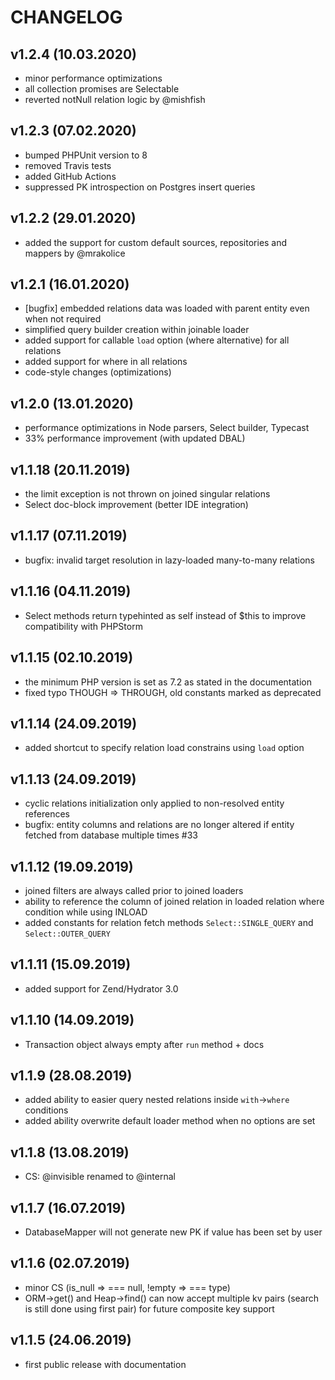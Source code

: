 # CHANGELOG 

v1.2.4 (10.03.2020)
--------------------
- minor performance optimizations
- all collection promises are Selectable
- reverted notNull relation logic by @mishfish

v1.2.3 (07.02.2020)
--------------------
- bumped PHPUnit version to 8
- removed Travis tests
- added GitHub Actions
- suppressed PK introspection on Postgres insert queries 

v1.2.2 (29.01.2020)
--------------------
- added the support for custom default sources, repositories and mappers by @mrakolice 

v1.2.1 (16.01.2020)
--------------------
- [bugfix] embedded relations data was loaded with parent entity even when not required
- simplified query builder creation within joinable loader
- added support for callable `load` option (where alternative) for all relations
- added support for where in all relations
- code-style changes (optimizations)

v1.2.0 (13.01.2020)
--------------------
- performance optimizations in Node parsers, Select builder, Typecast
- 33% performance improvement (with updated DBAL)

v1.1.18 (20.11.2019)
--------------------
- the limit exception is not thrown on joined singular relations 
- Select doc-block improvement (better IDE integration)

v1.1.17 (07.11.2019)
--------------------
- bugfix: invalid target resolution in lazy-loaded many-to-many relations

v1.1.16 (04.11.2019)
--------------------
- Select methods return typehinted as self instead of $this to improve compatibility with PHPStorm

v1.1.15 (02.10.2019)
--------------------
- the minimum PHP version is set as 7.2 as stated in the documentation
- fixed typo THOUGH => THROUGH, old constants marked as deprecated 

v1.1.14 (24.09.2019)
--------------------
- added shortcut to specify relation load constrains using `load` option

v1.1.13 (24.09.2019)
--------------------
- cyclic relations initialization only applied to non-resolved entity references
- bugfix: entity columns and relations are no longer altered if entity fetched from database multiple times #33

v1.1.12 (19.09.2019)
--------------------
- joined filters are always called prior to joined loaders
- ability to reference the column of joined relation in loaded relation where condition while using INLOAD
- added constants for relation fetch methods `Select::SINGLE_QUERY` and `Select::OUTER_QUERY`

v1.1.11 (15.09.2019)
--------------------
- added support for Zend/Hydrator 3.0

v1.1.10 (14.09.2019)
--------------------
- Transaction object always empty after `run` method + docs

v1.1.9 (28.08.2019)
--------------------
- added ability to easier query nested relations inside `with`->`where` conditions
- added ability overwrite default loader method when no options are set

v1.1.8 (13.08.2019)
--------------------
- CS: @invisible renamed to @internal

v1.1.7 (16.07.2019)
--------------------
- DatabaseMapper will not generate new PK if value has been set by user

v1.1.6 (02.07.2019)
--------------------
- minor CS (is_null => === null, !empty => === type)
- ORM->get() and Heap->find() can now accept multiple kv pairs (search is still done using first pair) for future composite key support

v1.1.5 (24.06.2019)
--------------------
- first public release with documentation
